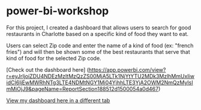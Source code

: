 # power-bi-workshop
For this project, I created a dashboard that allows users to search for good restaurants in Charlotte based on a specific kind of food they want to eat.

Users can select Zip code and enter the name of a kind of food (ex: "french fries") and will then be shown some of the best restaurants that serve that kind of food for the selected Zip code.

[Check out the dashboard here] (https://app.powerbi.com/view?r=eyJrIjoiZDU4NDEzMzItMzQzZS00MjA5LTk1NjYtYTU2MDk3MzlhMmUxIiwidCI6IjEwMWRhNTg3LTE4NDMtNGY1Mi04YjhhLTE3YjA2OWM2NmQzMyIsImMiOjJ9&pageName=ReportSection188512d1500054a0d467)

<a href= "https://app.powerbi.com/view?r=eyJrIjoiZDU4NDEzMzItMzQzZS00MjA5LTk1NjYtYTU2MDk3MzlhMmUxIiwidCI6IjEwMWRhNTg3LTE4NDMtNGY1Mi04YjhhLTE3YjA2OWM2NmQzMyIsImMiOjJ9&pageName=ReportSection188512d1500054a0d467" target="_blank">View my dashboard here in a different tab</a>